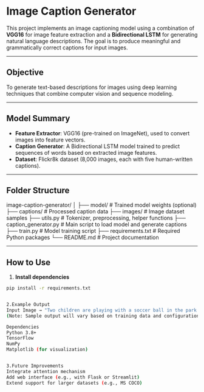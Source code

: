 # Image Caption Generator

This project implements an image captioning model using a combination of **VGG16** for image feature extraction and a **Bidirectional LSTM** for generating natural language descriptions. The goal is to produce meaningful and grammatically correct captions for input images.

---

## Objective

To generate text-based descriptions for images using deep learning techniques that combine computer vision and sequence modeling.

---

## Model Summary

- **Feature Extractor**: VGG16 (pre-trained on ImageNet), used to convert images into feature vectors.
- **Caption Generator**: A Bidirectional LSTM model trained to predict sequences of words based on extracted image features.
- **Dataset**: Flickr8k dataset (8,000 images, each with five human-written captions).

---

## Folder Structure

image-caption-generator/
│
├── model/ # Trained model weights (optional)
├── captions/ # Processed caption data
├── images/ # Image dataset samples
├── utils.py # Tokenizer, preprocessing, helper functions
├── caption_generator.py # Main script to load model and generate captions
├── train.py # Model training script
├── requirements.txt # Required Python packages
└── README.md # Project documentation




---

## How to Use

1. **Install dependencies**
```bash
pip install -r requirements.txt


2.Example Output
Input Image → "Two children are playing with a soccer ball in the park."
(Note: Sample output will vary based on training data and configuration.)

Dependencies
Python 3.8+
TensorFlow 
NumPy
Matplotlib (for visualization)


3.Future Improvements
Integrate attention mechanism
Add web interface (e.g., with Flask or Streamlit)
Extend support for larger datasets (e.g., MS COCO)

